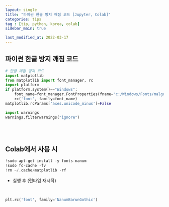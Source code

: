```yaml
---
layout: single
title: "파이썬 한글 방지 깨짐 코드 [Jupyter, Colab]"
categories: tips
tag : [tip, python, korea, colab]
sidebar_main: true

last_modified_at: 2022-03-17
---
```


## 파이썬 한글 방지 깨짐 코드

```python
# 한글 깨짐 방지 코드
import matplotlib
from matplotlib import font_manager, rc
import platform
if platform.system()=="Windows":
    font_name=font_manager.FontProperties(fname="c:/Windows/Fonts/malgun.ttf").get_name()
    rc('font', family=font_name)
matplotlib.rcParams['axes.unicode_minus']=False

import warnings
warnings.filterwarnings("ignore")
```

<br>
<br>

## Colab에서 사용 시

```python
!sudo apt-get install -y fonts-nanum
!sudo fc-cache -fv
!rm ~/.cache/matplotlib -rf
```

- 실행 후 (런타임 재시작)

<br>

```python
plt.rc('font', family='NanumBarunGothic')
```

<br>
<br>
<br>
<br>
